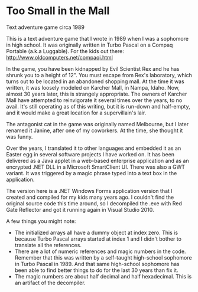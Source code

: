 # Too Small in the Mall
Text adventure game circa 1989

This is a text adventure game that I wrote in 1989 when I was a sophomore in high school.  It was originally written in Turbo Pascal on
a Compaq Portable (a.k.a Luggable).  For the kids out there:  http://www.oldcomputers.net/compaqi.html

In the game, you have been kidnapped by Evil Scientist Rex and he has shrunk you to a height of 12".  You must escape from Rex's
laboratory, which turns out to be located in an abandoned shopping mall.  At the time it was written, it was loosely modeled on
Karcher Mall, in Nampa, Idaho.  Now, almost 30 years later, this is strangely appropriate.  The owners of Karcher Mall have attempted
to reinvigorate it several times over the years, to no avail.  It's still operating as of this writing, but it is run-down
and half-empty, and it would make a great location for a supervillain's lair.

The antagonist cat in the game was originally named Melbourne, but I later renamed it Janine, after one of my coworkers.  At the
time, she thought it was funny.

Over the years, I translated it to other languages and embedded it as an Easter egg in several software projects I have worked
on.  It has been delivered as a Java applet in a web-based enterprise application and as an encrypted .NET DLL in a Microsoft
SmartClient UI.  There was also a GWT variant.  It was triggered by a magic phrase typed into a text box in the application.

The version here is a .NET Windows Forms application version that I created and compiled for my kids many years ago.  I couldn't find
the original source code this time around, so I decompiled the .exe with Red Gate Reflector and got it running again in Visual
Studio 2010.

A few things you might note:

- The initialized arrays all have a dummy object at index zero.  This is because Turbo Pascal arrays started at index 1 and I
didn't bother to translate all the references.
- There are a lot of numeric references and magic numbers in the code.  Remember that this was written by a self-taught high-school
sophomore in Turbo Pascal in 1989.  And that same high-school sophomore has been able to find better things to do for the last
30 years than fix it.
- The magic numbers are about half decimal and half hexadecimal.  This is an artifact of the decompiler.




